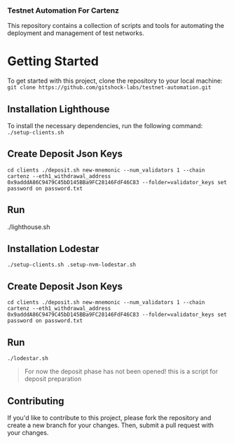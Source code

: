 ### Testnet Automation For Cartenz
This repository contains a collection of scripts and tools for automating the deployment and management of test networks.

# Getting Started
To get started with this project, clone the repository to your local machine:
`git clone https://github.com/gitshock-labs/testnet-automation.git`

## Installation Lighthouse
To install the necessary dependencies, run the following command:
`./setup-clients.sh`

## Create Deposit Json Keys
`cd clients
./deposit.sh new-mnemonic --num_validators 1 --chain cartenz --eth1_withdrawal_address 0x9adddA86C9479C45bD145BBa9FC28146FdF46C83 --folder=validator_keys
set password on password.txt
`

## Run 
./lighthouse.sh

## Installation Lodestar 
`./setup-clients.sh
.setup-nvm-lodestar.sh`

## Create Deposit Json Keys
`cd clients
./deposit.sh new-mnemonic --num_validators 1 --chain cartenz --eth1_withdrawal_address 0x9adddA86C9479C45bD145BBa9FC28146FdF46C83 --folder=validator_keys
set password on password.txt
`

## Run 
`./lodestar.sh`

> For now the deposit phase has not been opened! this is a script for deposit preparation


## Contributing
If you'd like to contribute to this project, please fork the repository and create a new branch for your changes. Then, submit a pull request with your changes.